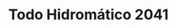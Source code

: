 ---
title: "Todo Hidromático 2041"
url: /caracas/todo-hidromatico-2041/
shop: piezas de automóviles
---